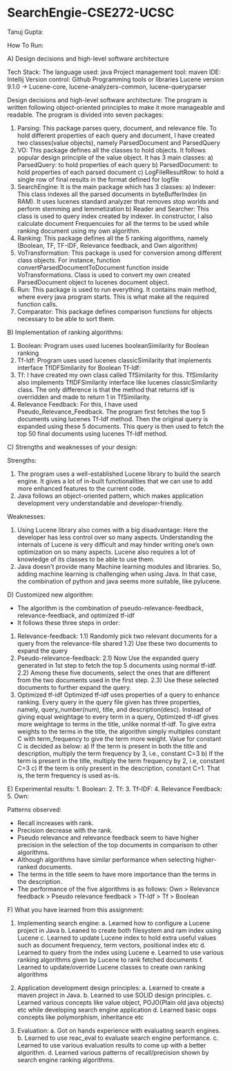 # SearchEngie-CSE272-UCSC

Tanuj Gupta:

How To Run:

A) Design decisions and high-level software architecture

Tech Stack:
The language used: java
Project management tool: maven IDE: Intellij
Version control: Github
Programming tools or libraries
Lucene version 9.1.0 ->
Lucene-core, lucene-analyzers-common, lucene-queryparser

Design decisions and high-level software architecture:
The program is written following object-oriented principles to make it more manageable and readable. The program is divided into seven packages:
1. Parsing:
   This package parses query, document, and relevance file. To hold different properties of each query and document, I have created two classes(value objects), namely ParsedDocument and ParsedQuery
2. VO:
   This package defines all the classes to hold objects. It follows popular design principle of the value object. It has 3 main classes:
   a) ParsedQuery: to hold properties of each query
   b) ParsedDocument: to hold properties of each parsed document
   c) LogFileResultRow: to hold a single row of final results in the format defined for logfile
3. SearchEngine:
   It is the main package which has 3 classes:
   a) Indexer: This class indexes all the parsed documents in byteBufferIndex (in RAM). It uses lucenes standard analyzer that removes stop worlds and perform stemming and lemmetization
   b) Reader and Searcher: This class is used to query index created by indexer. In constructor, I also calculate document Frequencuies for all the terms to be used while ranking document using my own algorithm.
4. Ranking:
   This package defines all the 5 ranking algorithms, namely (Boolean, TF, TF-IDF, Relevance feedback, and Own algorithm)
5. VoTransformation:
   This package is used for conversion among different class objects. For instance, function convertParsedDocumentToDocument function inside VoTransformations. Class is used to convert my own created ParsedDocument object to lucenes document object.
6. Run:
   This package is used to run everything. It contains main method, where every java program starts. This is what make all the required function calls.
7. Comparator:
   This package defines comparison functions for objects necessary to be able to sort them.



B) Implementation of ranking algorithms:
1. Boolean: Program uses used lucenes booleanSimilarity for Boolean ranking
2. Tf-Idf: Program uses used lucenes classicSimilarity that implements interface
   TfIDFSimilarity for Boolean Tf-Idf:
3. Tf: I have created my own class called TfSimilarity for this. TfSimilarity also
   implements TfIDFSimilarity interface like lucenes classicSimilarity class. The only difference is that the method that returns idf is overridden and made to return 1 in TfSimilarity.
4. Relevance Feedback: For this, I have used Pseudo_Relevance_Feedback. The program first fetches the top 5 documents using lucenes Tf-Idf method. Then the original query is expanded using these 5 documents. This query is then used to fetch the top 50 final documents using lucenes Tf-Idf method.

C) Strengths and weaknesses of your design:

Strengths:
1. The program uses a well-established Lucene library to build the search engine. It gives a lot of in-built functionalities that we can use to add more enhanced features to the current code.
2. Java follows an object-oriented pattern, which makes application development very understandable and developer-friendly.

Weaknesses:
1. Using Lucene library also comes with a big disadvantage:
   Here the developer has less control over so many aspects. Understanding the internals of Lucene is very difficult and may hinder writing one’s own optimization on so many aspects.
   Lucene also requires a lot of knowledge of its classes to be able to use them.
2. Java doesn't provide many Machine learning modules and libraries. So, adding machine learning is challenging when using Java. In that case, the combination of python and java seems more suitable, like pylucene.


D) Customized new algorithm:
- The algorithm is the combination of pseudo-relevance-feedback, relevance-feedback, and optimized tf-idf
- It follows these three steps in order:
1. Relevance-feedback:
   1.1) Randomly pick two relevant documents for a query from the relevance-file shared
   1.2) Use these two documents to expand the query
2. Pseudo-relevance-feedback:
   2.1) Now Use the expanded query generated in 1st step to fetch the top 5 documents using normal tf-idf.
   2.2) Among these five documents, select the ones that are different from the two documents used in the first step.
   2.3) Use these selected documents to further expand the query.
3. Optimized tf-idf
   Optimized tf-idf uses properties of a query to enhance ranking. Every query in the query file given has three properties, namely, query_number(num), title, and description(desc).
   Instead of giving equal weightage to every term in a query, Optimized tf-idf gives more weightage to terms in the title, unlike normal tf-idf.
   To give extra weights to the terms in the title, the algorithm simply multiples constant C with term_frequency to give the term more weight. Value for constant C is decided as below:
  a) If the term is present in both the title and description, multiply the term frequency by 3, i.e., constant C=3
  b) If the term is present in the title, multiply the term frequency by 2, i.e, constant C=3
  c) If the term is only present in the description, constant C=1. That is, the term frequency is used as-is.

E) Experimental results: 1. Boolean:
2. Tf:
3. Tf-IDF:
4. Relevance Feedback:
5. Own:

Patterns observed:
- Recall increases with rank.
- Precision decrease with the rank.
- Pseudo relevance and relevance feedback seem to have higher precision in the
  selection of the top documents in comparison to other algorithms.
- Although algorithms have similar performance when selecting higher-ranked
  documents.
- The terms in the title seem to have more importance than the terms in the
  description.
- The performance of the five algorithms is as follows:
  Own > Relevance feedback > Pseudo relevance feedback > Tf-Idf > Tf > Boolean
  

F) What you have learned from this assignment:

1. Implementing search engine:
   a. Learned how to configure a Lucene project in Java
   b. Leaned to create both filesystem and ram index using Lucene
   c. Learned to update Lucene index to hold extra useful values such as
   document frequency, term vectors, positional index etc
   d. Learned to query from the index using Lucene
   e. Learned to use various ranking algorithms given by Lucene to rank
   fetched documents
   f. Learned to update/override Lucene classes to create own ranking
   algorithms
   
2. Application development design principles:
   a. Learned to create a maven project in Java.
   b. Learned to use SOLID design principles.
   c. Learned various concepts like value object, POJO(Plain old java objects)
   etc while developing search engine application
   d. Learned basic oops concepts like polymorphism, inheritance etc

3. Evaluation:
   a. Got on hands experience with evaluating search engines.
   b. Learned to use reac_eval to evaluate search engine performance.
   c. Learned to use various evaluation results to come up with a better
   algorithm.
   d. Learned various patterns of recall/precision shown by search engine
   ranking algorithms.
